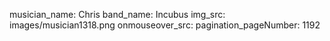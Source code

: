 musician_name: Chris
band_name: Incubus
img_src: images/musician1318.png
onmouseover_src: 
pagination_pageNumber: 1192